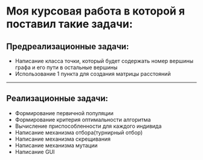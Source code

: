 # Моя курсовая работа в которой я поставил такие задачи:
## Предреализационные задачи:
+ Написание класса точки, который будет содержать номер вершины графа и его пути в остальные вершины
+ Использование 1 пункта для создания матрицы расстояний
---
## Реализационные задачи:
+ Формирование первичной популяции
+ Формирование критерия оптимальности алгоритма
+ Вычисление приспособленности для каждого индивида
+ Написание механизма отбора(турнирный отбор)
+ Написание механизма скрещивания
+ Написание механизма мутации
+ Написание GUI

